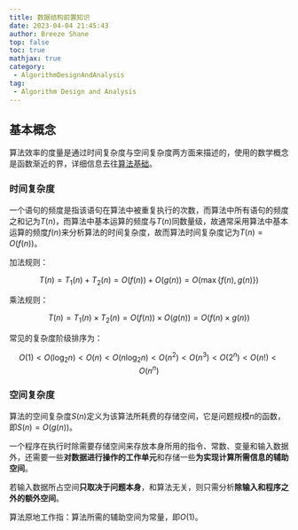 ```yaml
---
title: 数据结构前置知识
date: 2023-04-04 21:45:43
author: Breeze Shane
top: false
toc: true
mathjax: true
category: 
 - AlgorithmDesignAndAnalysis
tag: 
 - Algorithm Design and Analysis
---
```

## 基本概念

算法效率的度量是通过时间复杂度与空间复杂度两方面来描述的，使用的数学概念是函数渐近的界，详细信息去往[算法基础](/AlgorithmDesignAndAnalysis/Basis)。

### 时间复杂度

一个语句的频度是指该语句在算法中被重复执行的次数，而算法中所有语句的频度之和记为$T(n)$，而算法中基本运算的频度与$T(n)$同数量级，故通常采用算法中基本运算的频度$f(n)$来分析算法的时间复杂度，故而算法时间复杂度记为$T(n) = O(f(n))$。

加法规则：

$$
T(n) = T_1(n) + T_2(n) = O(f(n)) + O(g(n)) = O(\max\{f(n),g(n)\})
$$

乘法规则：

$$
T(n) = T_1(n) \times T_2(n) = O(f(n)) \times O(g(n)) = O(f(n)\times g(n))
$$

常见的复杂度阶级排序为：

$$
O(1) < O(\log_2n) < O(n) < O(n\log_2n) < O(n^2) < O(n^3) < O(2^n) <O(n!) < O(n^n)
$$

### 空间复杂度

算法的空间复杂度$S(n)$定义为该算法所耗费的存储空间，它是问题规模$n$的函数，即$S(n)=O(g(n))$。

一个程序在执行时除需要存储空间来存放本身所用的指令、常数、变量和输入数据外，还需要一些**对数据进行操作的工作单元**和存储一些**为实现计算所需信息的辅助空间**。

若输入数据所占空间**只取决于问题本身**，和算法无关，则只需分析**除输入和程序之外的额外空间**。

算法原地工作指：算法所需的辅助空间为常量，即$O(1)$。